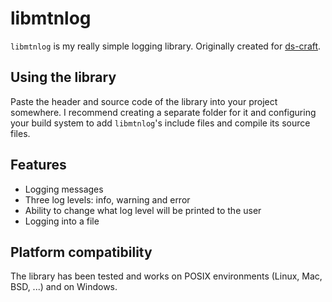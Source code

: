 # libmtnlog

`libmtnlog` is my really simple logging library. Originally created for [ds-craft](https://github.com/IAmMoltony/ds-craft).

## Using the library

Paste the header and source code of the library into your project somewhere. I recommend creating a separate folder for it and configuring your build system to add `libmtnlog`'s include files and compile its source files.

## Features

- Logging messages
- Three log levels: info, warning and error
- Ability to change what log level will be printed to the user
- Logging into a file

## Platform compatibility

The library has been tested and works on POSIX environments (Linux, Mac, BSD, ...) and on Windows.
